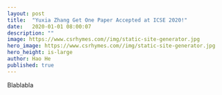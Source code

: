 ```yaml
---
layout: post
title:  "Yuxia Zhang Get One Paper Accepted at ICSE 2020!"
date:   2020-01-01 08:00:07
description: ""
image: https://www.csrhymes.com//img/static-site-generator.jpg
hero_image: https://www.csrhymes.com//img/static-site-generator.jpg
hero_height: is-large
author: Hao He
published: true
---
```


Blablabla